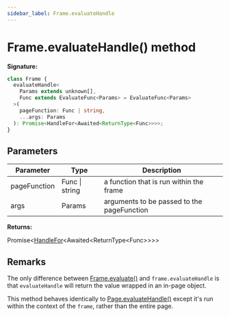 ```yaml
---
sidebar_label: Frame.evaluateHandle
---
```


# Frame.evaluateHandle() method

**Signature:**

```typescript
class Frame {
  evaluateHandle<
    Params extends unknown[],
    Func extends EvaluateFunc<Params> = EvaluateFunc<Params>
  >(
    pageFunction: Func | string,
    ...args: Params
  ): Promise<HandleFor<Awaited<ReturnType<Func>>>>;
}
```

## Parameters

| Parameter    | Type           | Description                                |
| ------------ | -------------- | ------------------------------------------ |
| pageFunction | Func \| string | a function that is run within the frame    |
| args         | Params         | arguments to be passed to the pageFunction |

**Returns:**

Promise&lt;[HandleFor](./puppeteer.handlefor.md)&lt;Awaited&lt;ReturnType&lt;Func&gt;&gt;&gt;&gt;

## Remarks

The only difference between [Frame.evaluate()](./puppeteer.frame.evaluate.md) and `frame.evaluateHandle` is that `evaluateHandle` will return the value wrapped in an in-page object.

This method behaves identically to [Page.evaluateHandle()](./puppeteer.page.evaluatehandle.md) except it's run within the context of the `frame`, rather than the entire page.
